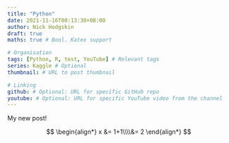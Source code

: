 ```yaml
---
title: "Python"
date: 2021-11-16T00:13:30+08:00
author: Nick Hodgskin
draft: true
maths: true # Bool. Katex support

# Organisation
tags: [Python, R, test, YouTube] # Relevant tags
series: Kaggle # Optional
thumbnail: # URL to post thumbnail

# Linking
github: # Optional: URL for specific GitHub repo
youtube: # Optional: URL for specific YouTube video from the channel
---
```

My new post!

$$
\begin{align*}
    x &= 1+1\\\\&= 2
\end{align*}
$$
